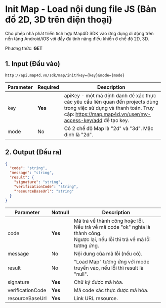 #  Init Map - Load nội dung file JS (Bản đồ 2D, 3D trên điện thoại)
Cho phép nhà phát triển tích hợp Map4D SDK vào ứng dụng di động trên nền tảng Android/iOS với đầy đủ tính năng điều khiển ở chế độ 2D, 3D.

Phương thức: **GET**
## 1. Input (Đầu vào)
```
http://api.map4d.vn/sdk/map/init?key={key}&mode={mode}
```
| Parameter | Required | Description                                                                                                                                                                  |
|---------------|--------------|-----------------------------------------------------------------------------------------------------------------------------------------------------------------------------------|
| key           | **Yes**      | apiKey - một mã định danh để xác thực các yêu cầu liên quan đến projects dùng trong việc sử dụng và thanh toán. Truy cập: https://map.map4d.vn/user/my-access-key/add để tạo key. |
| mode          | No           | Có 2 chế độ Map là "2d" và "3d". Mặc định là "2d".                                                                                                                                |
## 2. Output (Đầu ra)
```json
{
  "code": "string",
  "message": "string",
  "result": {
    "signature": "string",
    "verificationCode": "string",
    "resourceBaseUrl": "string"
  }
}
```
| Parameter    | Notnull | Description                                                                                                                   |
|------------------|-------------|-----------------------------------------------------------------------------------------------------------------------------------|
| code             | **Yes**     | Mã trả về thành công hoặc lỗi.<br>Nếu trả về mã code "ok" nghĩa là thành công.<br>Ngược lại, nếu lỗi thì trả về mã lỗi tương ứng. |
| message          | No          | Nội dung của mã lỗi (nếu có).                                                                                                     |
| result           | No          | "Load Map" tương ứng với mode truyền vào, nếu lỗi thì result là "null".                                                           |
| signature        | **Yes**     | Chữ ký được mã hóa.                                                                                                               |
| verificationCode | **Yes**     | Mã code xác thực được mã hóa.                                                                                                     |
| resourceBaseUrl  | **Yes**     | Link URL resource.                                                                                                                |